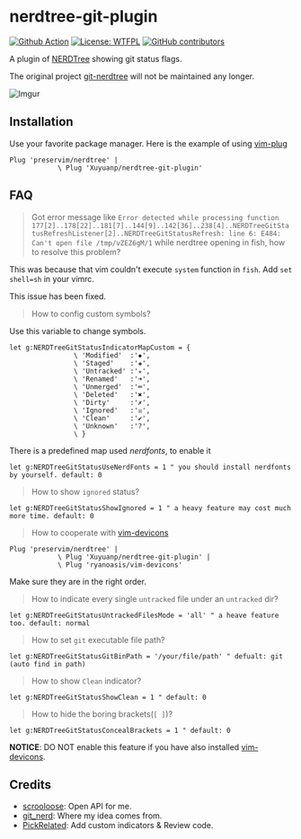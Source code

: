 nerdtree-git-plugin
===================
[![Github Action](https://img.shields.io/github/workflow/status/Xuyuanp/nerdtree-git-plugin/CI)](https://github.com/Xuyuanp/nerdtree-git-plugin/actions?query=workflow%3ACI)
[![License: WTFPL](https://img.shields.io/github/license/Xuyuanp/nerdtree-git-plugin)](http://www.wtfpl.net/about/)
[![GitHub contributors](https://img.shields.io/github/contributors/Xuyuanp/nerdtree-git-plugin)](https://github.com/Xuyuanp/nerdtree-git-plugin/graphs/contributors)

A plugin of [NERDTree](https://github.com/preservim/nerdtree) showing git status flags.

The original project [git-nerdtree](https://github.com/Xuyuanp/git-nerdtree) will not be maintained any longer.

![Imgur](http://i.imgur.com/jSCwGjU.gif?1)

## Installation

Use your favorite package manager. Here is the example of using [vim-plug](https://github.com/junegunn/vim-plug)

```vim script
Plug 'preservim/nerdtree' |
            \ Plug 'Xuyuanp/nerdtree-git-plugin'
```

## FAQ

> Got error message like `Error detected while processing function
177[2]..178[22]..181[7]..144[9]..142[36]..238[4]..NERDTreeGitStatusRefreshListener[2]..NERDTreeGitStatusRefresh:
line 6:
E484: Can't open file /tmp/vZEZ6gM/1` while nerdtree opening in fish, how to resolve this problem?

This was because that vim couldn't execute `system` function in `fish`. Add `set shell=sh` in your vimrc.

This issue has been fixed.

> How to config custom symbols?

Use this variable to change symbols.

```vim
let g:NERDTreeGitStatusIndicatorMapCustom = {
                \ 'Modified'  :'✹',
                \ 'Staged'    :'✚',
                \ 'Untracked' :'✭',
                \ 'Renamed'   :'➜',
                \ 'Unmerged'  :'═',
                \ 'Deleted'   :'✖',
                \ 'Dirty'     :'✗',
                \ 'Ignored'   :'☒',
                \ 'Clean'     :'✔︎',
                \ 'Unknown'   :'?',
                \ }
```

There is a predefined map used *nerdfonts*, to enable it

```vim
let g:NERDTreeGitStatusUseNerdFonts = 1 " you should install nerdfonts by yourself. default: 0
```

> How to show `ignored` status?

```vim
let g:NERDTreeGitStatusShowIgnored = 1 " a heavy feature may cost much more time. default: 0
```

> How to cooperate with [vim-devicons](https://github.com/ryanoasis/vim-devicons)

```vim
Plug 'preservim/nerdtree' |
            \ Plug 'Xuyuanp/nerdtree-git-plugin' |
            \ Plug 'ryanoasis/vim-devicons'
```

Make sure they are in the right order.

> How to indicate every single `untracked` file under an `untracked` dir?

```vim
let g:NERDTreeGitStatusUntrackedFilesMode = 'all' " a heave feature too. default: normal
```

> How to set `git` executable file path?

```vim
let g:NERDTreeGitStatusGitBinPath = '/your/file/path' " defualt: git (auto find in path)
```

> How to show `Clean` indicator?

```vim
let g:NERDTreeGitStatusShowClean = 1 " default: 0
```

> How to hide the boring brackets(`[ ]`)?

```vim
let g:NERDTreeGitStatusConcealBrackets = 1 " default: 0
```

**NOTICE**: DO NOT enable this feature if you have also installed [vim-devicons](https://github.com/ryanoasis/vim-devicons).

## Credits

* [scrooloose](https://github.com/scrooloose): Open API for me.
* [git\_nerd](https://github.com/swerner/git_nerd): Where my idea comes from.
* [PickRelated](https://github.com/PickRelated): Add custom indicators & Review code.
